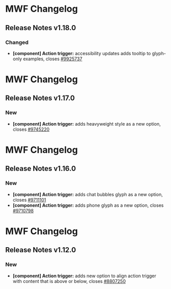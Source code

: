 # MWF Changelog
## Release Notes v1.18.0
### Changed
* **[component] Action trigger:** accessibility updates adds tooltip to glyph-only examples, closes [#9925737](https://microsoft.visualstudio.com/DefaultCollection/OSGS/_workitems?id=9925737)

# MWF Changelog
## Release Notes v1.17.0
### New
* **[component] Action trigger:** adds heavyweight style as a new option, closes [#9745220](https://microsoft.visualstudio.com/DefaultCollection/OSGS/_workitems?id=9745220)

# MWF Changelog
## Release Notes v1.16.0
### New
* **[component] Action trigger:** adds chat bubbles glyph as a new option, closes [#9711101](https://microsoft.visualstudio.com/DefaultCollection/OSGS/_workitems?id=9711101)
* **[component] Action trigger:** adds phone glyph as a new option, closes [#9710798](https://microsoft.visualstudio.com/DefaultCollection/OSGS/_workitems?id=9710798)

# MWF Changelog
## Release Notes v1.12.0
### New
* **[component] Action trigger:** adds new option to align action trigger with content that is above or below, closes [#8807250](https://microsoft.visualstudio.com/DefaultCollection/OSGS/_workitems?id=8807250)

